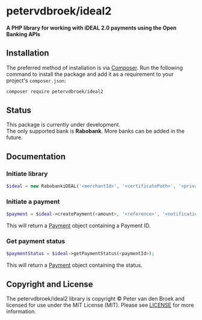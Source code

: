 <h1>petervdbroek/ideal2</h1>

<p>
    <strong>A PHP library for working with iDEAL 2.0 payments using the Open Banking APIs</strong>
</p>

## Installation

The preferred method of installation is via [Composer][]. Run the following
command to install the package and add it as a requirement to your project's
`composer.json`:

```bash
composer require petervdbroek/ideal2
```

## Status
This package is currently under development. <br />
The only supported bank is <strong>Rabobank</strong>. More banks can be added in the future.

## Documentation

### Initiate library
```php
$ideal = new RabobankiDEAL('<merchantId>', '<certificatePath>', '<privateKeyPath>', '<env:test|prod>');
```

### Initiate a payment
```php
$payment = $ideal->createPayment(<amount>, '<reference>', '<notificationUrl>', '<returnUrl>');
```
This will return a [Payment][] object containing a Payment ID.

### Get payment status
```php
$paymentStatus = $ideal->getPaymentStatus(<paymentId>);
```
This will return a [Payment][] object containing the status.

## Copyright and License

The petervdbroek/ideal2 library is copyright © Peter van den Broek and
licensed for use under the MIT License (MIT). Please see [LICENSE][] for more
information.

[composer]: http://getcomposer.org/
[license]: https://github.com/petervdbroek/ideal2/blob/main/LICENSE
[payment]: https://github.com/petervdbroek/ideal2/blob/main/src/Resources/Payment.php